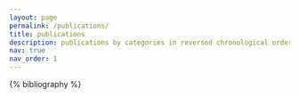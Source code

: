 ```yaml
---
layout: page
permalink: /publications/
title: publications
description: publications by categories in reversed chronological order. <br> The proceedings of IEEE VIS are published as a special issue of the journal TVCG.  <br>
nav: true
nav_order: 1
---
```


<!-- _pages/publications.md -->
<div class="publications">

{% bibliography %}

</div>
